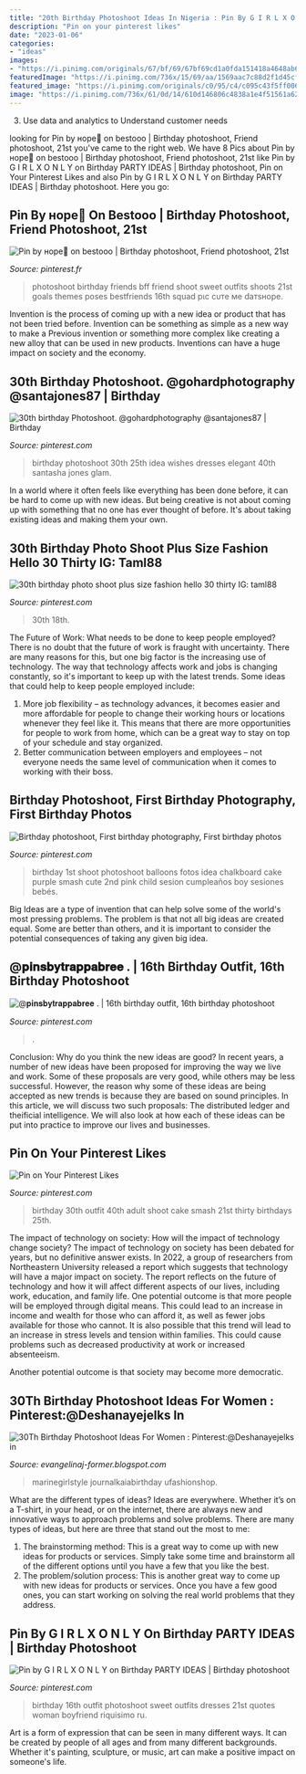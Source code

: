 ```yaml
---
title: "20th Birthday Photoshoot Ideas In Nigeria : Pin By G I R L X O N L Y On Birthday Party Ideas"
description: "Pin on your pinterest likes"
date: "2023-01-06"
categories:
- "ideas"
images:
- "https://i.pinimg.com/originals/67/bf/69/67bf69cd1a0fda151418a4648ab683ed.jpg"
featuredImage: "https://i.pinimg.com/736x/15/69/aa/1569aac7c88d2f1d45cf9e19a65c1a19.jpg"
featured_image: "https://i.pinimg.com/originals/c0/95/c4/c095c43f5ff00680ef1b5af02d85db62.jpg"
image: "https://i.pinimg.com/736x/61/0d/14/610d146806c4838a1e4f51561a62b3e8.jpg"
---
```



3. Use data and analytics to Understand customer needs 

	

		
looking for Pin by нope🦋 on bestooo | Birthday photoshoot, Friend photoshoot, 21st you've came to the right web. We have 8 Pics about Pin by нope🦋 on bestooo | Birthday photoshoot, Friend photoshoot, 21st like Pin by G I R L X O N L Y on Birthday PARTY IDEAS | Birthday photoshoot, Pin on Your Pinterest Likes and also Pin by G I R L X O N L Y on Birthday PARTY IDEAS | Birthday photoshoot. Here you go:
		
    
## Pin By нope🦋 On Bestooo | Birthday Photoshoot, Friend Photoshoot, 21st

<img loading=lazy src="https://i.pinimg.com/originals/73/bd/0f/73bd0f371dd1939d9cb8aa4ed94649ba.jpg" onerror="this.onerror=null;this.src='https://tse4.mm.bing.net/th?id=OIP.qlwxD0PbycUBo5NeJ3N0hAHaHR&amp;pid=15.1';" alt="Pin by нope🦋 on bestooo | Birthday photoshoot, Friend photoshoot, 21st">

_Source: pinterest.fr_

>photoshoot birthday friends bff friend shoot sweet outfits shoots 21st goals themes poses bestfriends 16th squad pιc cυтe мe daтѕнope. 

	

Invention is the process of coming up with a new idea or product that has not been tried before. Invention can be something as simple as a new way to make a Previous invention or something more complex like creating a new alloy that can be used in new products. Inventions can have a huge impact on society and the economy.

    
## 30th Birthday Photoshoot. @gohardphotography @santajones87 | Birthday

<img loading=lazy src="https://i.pinimg.com/736x/d6/88/52/d68852c2854a688406607b760a1fd12d.jpg" onerror="this.onerror=null;this.src='https://tse3.mm.bing.net/th?id=OIP.jMUw_21BZuTqrAMAbqpPOwHaLH&amp;pid=15.1';" alt="30th birthday Photoshoot. @gohardphotography @santajones87 | Birthday">

_Source: pinterest.com_

>birthday photoshoot 30th 25th idea wishes dresses elegant 40th santasha jones glam. 

	

In a world where it often feels like everything has been done before, it can be hard to come up with new ideas. But being creative is not about coming up with something that no one has ever thought of before. It's about taking existing ideas and making them your own.

    
## 30th Birthday Photo Shoot Plus Size Fashion Hello 30 Thirty IG: Taml88

<img loading=lazy src="https://i.pinimg.com/736x/61/0d/14/610d146806c4838a1e4f51561a62b3e8.jpg" onerror="this.onerror=null;this.src='https://tse1.mm.bing.net/th?id=OIP.khJ_SB8E10FnocsZHZf2hAHaIM&amp;pid=15.1';" alt="30th birthday photo shoot plus size fashion hello 30 thirty IG: taml88">

_Source: pinterest.com_

>30th 18th. 

	

The Future of Work: What needs to be done to keep people employed?
There is no doubt that the future of work is fraught with uncertainty. There are many reasons for this, but one big factor is the increasing use of technology. The way that technology affects work and jobs is changing constantly, so it's important to keep up with the latest trends. Some ideas that could help to keep people employed include: 
1) More job flexibility – as technology advances, it becomes easier and more affordable for people to change their working hours or locations whenever they feel like it. This means that there are more opportunities for people to work from home, which can be a great way to stay on top of your schedule and stay organized. 
2) Better communication between employers and employees – not everyone needs the same level of communication when it comes to working with their boss.

    
## Birthday Photoshoot, First Birthday Photography, First Birthday Photos

<img loading=lazy src="https://i.pinimg.com/736x/a9/1d/4f/a91d4f5b2ec10e764edc040455544678--purple-balloons-first-birthday-photos.jpg" onerror="this.onerror=null;this.src='https://tse4.mm.bing.net/th?id=OIP.kCaA1fC36N-LWwdZhwCmmQHaLH&amp;pid=15.1';" alt="Birthday photoshoot, First birthday photography, First birthday photos">

_Source: pinterest.com_

>birthday 1st shoot photoshoot balloons fotos idea chalkboard cake purple smash cute 2nd pink child sesion cumpleaños boy sesiones bebés. 

	

Big Ideas are a type of invention that can help solve some of the world's most pressing problems. The problem is that not all big ideas are created equal. Some are better than others, and it is important to consider the potential consequences of taking any given big idea.

    
## @𝐩𝐢𝐧𝐬𝐛𝐲𝐭𝐫𝐚𝐩𝐩𝐚𝐛𝐫𝐞𝐞 . | 16th Birthday Outfit, 16th Birthday Photoshoot

<img loading=lazy src="https://i.pinimg.com/736x/15/69/aa/1569aac7c88d2f1d45cf9e19a65c1a19.jpg" onerror="this.onerror=null;this.src='https://tse4.mm.bing.net/th?id=OIP.52xzjvacaUgrqWif5Q5DNAHaHH&amp;pid=15.1';" alt="@𝐩𝐢𝐧𝐬𝐛𝐲𝐭𝐫𝐚𝐩𝐩𝐚𝐛𝐫𝐞𝐞 . | 16th birthday outfit, 16th birthday photoshoot">

_Source: pinterest.com_

>. 

	

Conclusion: Why do you think the new ideas are good?
In recent years, a number of new ideas have been proposed for improving the way we live and work. Some of these proposals are very good, while others may be less successful. However, the reason why some of these ideas are being accepted as new trends is because they are based on sound principles. In this article, we will discuss two such proposals: The distributed ledger and theificial intelligence. We will also look at how each of these ideas can be put into practice to improve our lives and businesses.

    
## Pin On Your Pinterest Likes

<img loading=lazy src="https://i.pinimg.com/originals/4c/2e/62/4c2e62bf4896a076698f48ea8b901f02.jpg" onerror="this.onerror=null;this.src='https://tse4.mm.bing.net/th?id=OIP.wfwAnNjauTrBuv_FHp9DCQHaLH&amp;pid=15.1';" alt="Pin on Your Pinterest Likes">

_Source: pinterest.com_

>birthday 30th outfit 40th adult shoot cake smash 21st thirty birthdays 25th. 

	

The impact of technology on society: How will the impact of technology change society?
The impact of technology on society has been debated for years, but no definitive answer exists. In 2022, a group of researchers from Northeastern University released a report which suggests that technology will have a major impact on society. The report reflects on the future of technology and how it will affect different aspects of our lives, including work, education, and family life. 
One potential outcome is that more people will be employed through digital means. This could lead to an increase in income and wealth for those who can afford it, as well as fewer jobs available for those who cannot. It is also possible that this trend will lead to an increase in stress levels and tension within families. This could cause problems such as decreased productivity at work or increased absenteeism. 

Another potential outcome is that society may become more democratic.

    
## 30Th Birthday Photoshoot Ideas For Women : Pinterest:@Deshanayejelks In

<img loading=lazy src="https://i.pinimg.com/originals/67/bf/69/67bf69cd1a0fda151418a4648ab683ed.jpg" onerror="this.onerror=null;this.src='https://tse3.mm.bing.net/th?id=OIP.pLHL45Y7Gto9-LosoNovdgHaPQ&amp;pid=15.1';" alt="30Th Birthday Photoshoot Ideas For Women : Pinterest:@Deshanayejelks in">

_Source: evangelinaj-former.blogspot.com_

>marinegirlstyle journalkaiabirthday ufashionshop. 

	

What are the different types of ideas?
Ideas are everywhere. Whether it’s on a T-shirt, in your head, or on the internet, there are always new and innovative ways to approach problems and solve problems. 
There are many types of ideas, but here are three that stand out the most to me: 
1. The brainstorming method: This is a great way to come up with new ideas for products or services. Simply take some time and brainstorm all of the different options until you have a few that you like the best.
2. The problem/solution process: This is another great way to come up with new ideas for products or services. Once you have a few good ones, you can start working on solving the real world problems that they address. 

    
## Pin By G I R L X O N L Y On Birthday PARTY IDEAS | Birthday Photoshoot

<img loading=lazy src="https://i.pinimg.com/originals/c0/95/c4/c095c43f5ff00680ef1b5af02d85db62.jpg" onerror="this.onerror=null;this.src='https://tse2.mm.bing.net/th?id=OIP.IIxCpiL8kf3sYwmPgF59AQHaLH&amp;pid=15.1';" alt="Pin by G I R L X O N L Y on Birthday PARTY IDEAS | Birthday photoshoot">

_Source: pinterest.com_

>birthday 16th outfit photoshoot sweet outfits dresses 21st quotes woman boyfriend riquisimo ru. 

	

Art is a form of expression that can be seen in many different ways. It can be created by people of all ages and from many different backgrounds. Whether it's painting, sculpture, or music, art can make a positive impact on someone's life.

